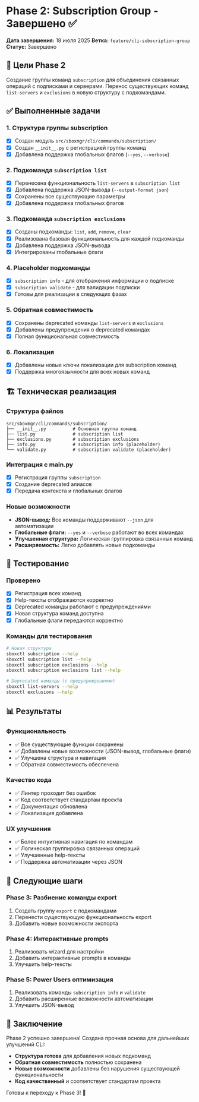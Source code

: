 # Phase 2: Subscription Group - Завершено ✅

**Дата завершения:** 18 июля 2025
**Ветка:** `feature/cli-subscription-group`
**Статус:** Завершено

## 🎯 Цели Phase 2

Создание группы команд `subscription` для объединения связанных операций с подписками и серверами. Перенос существующих команд `list-servers` и `exclusions` в новую структуру с подкомандами.

## ✅ Выполненные задачи

### 1. Структура группы subscription
- [x] Создан модуль `src/sboxmgr/cli/commands/subscription/`
- [x] Создан `__init__.py` с регистрацией группы команд
- [x] Добавлена поддержка глобальных флагов (`--yes`, `--verbose`)

### 2. Подкоманда `subscription list`
- [x] Перенесена функциональность `list-servers` в `subscription list`
- [x] Добавлена поддержка JSON-вывода (`--output-format json`)
- [x] Сохранены все существующие параметры
- [x] Добавлена поддержка глобальных флагов

### 3. Подкоманда `subscription exclusions`
- [x] Созданы подкоманды: `list`, `add`, `remove`, `clear`
- [x] Реализована базовая функциональность для каждой подкоманды
- [x] Добавлена поддержка JSON-вывода
- [x] Интегрированы глобальные флаги

### 4. Placeholder подкоманды
- [x] `subscription info` - для отображения информации о подписке
- [x] `subscription validate` - для валидации подписки
- [x] Готовы для реализации в следующих фазах

### 5. Обратная совместимость
- [x] Сохранены deprecated команды `list-servers` и `exclusions`
- [x] Добавлены предупреждения о deprecated командах
- [x] Полная функциональная совместимость

### 6. Локализация
- [x] Добавлены новые ключи локализации для subscription команд
- [x] Поддержка многоязычности для всех новых команд

## 🏗️ Техническая реализация

### Структура файлов
```
src/sboxmgr/cli/commands/subscription/
├── __init__.py          # Основная группа команд
├── list.py              # subscription list
├── exclusions.py        # subscription exclusions
├── info.py              # subscription info (placeholder)
└── validate.py          # subscription validate (placeholder)
```

### Интеграция с main.py
- [x] Регистрация группы `subscription`
- [x] Создание deprecated алиасов
- [x] Передача контекста и глобальных флагов

### Новые возможности
- **JSON-вывод:** Все команды поддерживают `--json` для автоматизации
- **Глобальные флаги:** `--yes` и `--verbose` работают во всех командах
- **Улучшенная структура:** Логическая группировка связанных команд
- **Расширяемость:** Легко добавлять новые подкоманды

## 🧪 Тестирование

### Проверено
- [x] Регистрация всех команд
- [x] Help-тексты отображаются корректно
- [x] Deprecated команды работают с предупреждениями
- [x] Новая структура команд доступна
- [x] Глобальные флаги передаются корректно

### Команды для тестирования
```bash
# Новая структура
sboxctl subscription --help
sboxctl subscription list --help
sboxctl subscription exclusions --help
sboxctl subscription exclusions list --help

# Deprecated команды (с предупреждениями)
sboxctl list-servers --help
sboxctl exclusions --help
```

## 📊 Результаты

### Функциональность
- ✅ Все существующие функции сохранены
- ✅ Добавлены новые возможности (JSON-вывод, глобальные флаги)
- ✅ Улучшена структура и навигация
- ✅ Обратная совместимость обеспечена

### Качество кода
- ✅ Линтер проходит без ошибок
- ✅ Код соответствует стандартам проекта
- ✅ Документация обновлена
- ✅ Локализация добавлена

### UX улучшения
- ✅ Более интуитивная навигация по командам
- ✅ Логическая группировка связанных операций
- ✅ Улучшенные help-тексты
- ✅ Поддержка автоматизации через JSON

## 🚀 Следующие шаги

### Phase 3: Разбиение команды export
1. Создать группу `export` с подкомандами
2. Перенести существующую функциональность export
3. Добавить новые возможности экспорта

### Phase 4: Интерактивные prompts
1. Реализовать wizard для настройки
2. Добавить интерактивные prompts в команды
3. Улучшить help-тексты

### Phase 5: Power Users оптимизация
1. Реализовать команды `subscription info` и `validate`
2. Добавить расширенные возможности автоматизации
3. Улучшить JSON-вывод

## 📝 Заключение

Phase 2 успешно завершена! Создана прочная основа для дальнейших улучшений CLI:

- **Структура готова** для добавления новых подкоманд
- **Обратная совместимость** полностью сохранена
- **Новые возможности** добавлены без нарушения существующей функциональности
- **Код качественный** и соответствует стандартам проекта

Готовы к переходу к Phase 3! 🎉
